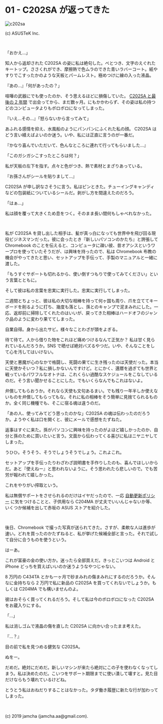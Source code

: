 

# 01 - C202SA が返ってきた

![c202sa](./sf5MeErMAgGNAddq_setting_fff_1_90_end_500.png)

(c) ASUSTeK Inc.

<br>

「おかえ…」

知人から返却された C202SA の姿に私は絶句した。べとつき、文字のえぐれたキートップ。ささくれができ、摩擦熱で色ムラのできた青いラバーコート。紙やすりでこすったかのような天板とパームレスト。極めつけに線の入った液晶。

『あの…』「何があったの？」

喧嘩の武器にでも使ったのか、そう思えるほどに損傷していた。 [C202SA と最後の 2 年間](https://jamcha-aa.github.io/c202sa/) で出会ってから、まだ数ヶ月。にもかかわらず、その姿は私の持つどのコンピュータよりもボロボロになってしまった。

『いえ…その…』「怒らないから言ってみて」

あふれる感情を抑え、水風船のようにパンパンにふくれた私の顔。 C202SA はどう言い繕えばよいのか迷う。いや、私には正直に言うのが一番だ。

『かなり喜んでいただいて、色んなところに連れて行ってもらいました…』

「このガシガシこすったところは何？」

私が天板の左下を指す。点々と色がつき、熱で素材とまざりあっている。

『お孫さんがシールを貼りまして…』

C202SA が申し訳なさそうに言う。私はピンときた。チューイングキャンディなどの包装紙についているシールだ。剥がし方を間違えたのだろう。

「はぁ…」

私は顔を覆って大きくため息をつく。そのまま長い間何もしゃべれなかった。

<br>

私が C202SA を貸し出した相手は、髪が真っ白になっても世界中を飛び回る現役ビジネスマンだった。彼に会ったとき『新しいパソコンのかたち』と誇張して Chromebook のことを伝えると、コンピュータに疎い彼、昔オアシスというワープロを使っていたそうだが、は興味を持ったので、私は Chromebook 布教の機会がやってきたと思い、セットアップを手伝って、手製のマニュアルと一緒に渡した。

「もうすぐサポートも切れるから、使い倒すつもりで使ってみてください」という言葉とともに。

そして彼は私の言葉を忠実に実行した。忠実に実行してしまった。

二週間とちょっと、彼は私の大切な相棒を持って何ヶ国も周り、爪を立ててキーボードを削るように打ち、幾度も落とし、孫とのキャンプで泥まみれにした。一応、返却前に掃除してくれたのはいいが、戻ってきた相棒はハードオフのジャンク品のように変わり果ててしまった。

自業自得。身から出たサビ。様々なことわざが頭をよぎる。

待て待て。人から借りた物をこれほど痛めつけるなんて正気か？ 私は甘く見られているんだろうか。SNS で晒せば絶対バズるやつだ。いや、そんなことをして心を汚してはいけない。

天使と悪魔が心のなかで格闘し、死闘の果てに生き残ったのは天使だった。本当に天使かそいつ？私に損しかないんですけど。とにかく、還暦を過ぎても世界と戦っているパワフルなオトナは、これくらい過酷なスケジュールをこなしているのだ。そう言い聞かせることにした。でもいくらなんでもこれはないよ。

弁償してもらおうか。それなら天使も文句あるまい。でも残り一年半しか使えないものを弁償してもらってもな。それに私の相棒をそう簡単に見捨てられるものか。全く同じ機種でも、そこに宿る魂は違うのだ。

「あの人、使ってみてどう思ったのかな」C202SA の魂は伝わったのだろうか。ようやく私は口を開くと、彼にメールで感想をたずねた。

返事はすぐに来た。孫がパソコンに興味を持ったのがよほど嬉しかったのか、自分と孫のために買いたいと言う。文面から伝わってくる喜びに私はニヤニヤしてしまった。

うひひ。そうそう、そうでしょうそうでしょう。これよこれ。

セットアップを手伝ったりわざわざ説明書を手作りしたのも、喜んでほしいからだ。あと『使えねー』と思われないように。そう思われたら悲しいので。でも苦労が報われて嬉しかった。

これをやりがい搾取という。

私は無償サポートをさせられるのだけはイヤだったので、一応 [自動更新ポリシー](https://support.google.com/chrome/a/answer/6220366?hl=ja) に気をつけることと、子供用なら C204MA が丈夫でいいんじゃないか等、いくつか候補を出して赤坂の ASUS ストアを紹介した。

<br>

後日、Chromebook で撮った写真が送られてきた。さすが、柔軟な人は進歩が速い。どれを買ったのかたずねると、私が挙げた候補全部と言った。それで試して自分に合うものを使うという。

はーあ。

これが富豪の金の使い方か。迷ったら全部買えだ。きっとこいつは Android と iPhone どっちを買えばいいのか迷うようなやつじゃない。

8 万円の C434TA とかも一ヶ月で砂まみれの傷まみれにするのだろうか。そんなに金持ちなら 2 万円で私に新品の C202SA を買ってくれないでしょうか。もしくは C204MA でも構いませんのよ。

彼はおそらく買ってくれるだろう。そして私は今のボロボロになった C202SA をお蔵入りにする。

「…」

私は消しゴムで液晶の傷を直した C202SA に向かい合ったまま考えた。

『…？』

目の前で私を見つめる健気な C202SA。

ぬをー。

だめだ。絶対にだめだ。新しいマシンが来たら絶対にこの子を使わなくなってしまう。私は決めたのだ。こいつをサポート期限までに使い潰して壊すと。見た目だけならもう壊れているけどね。

とうとう私はおねだりすることはなかった。タダ働き履歴に新たな行が加わってしまった。

<br>
<br>
(c) 2019 jamcha (jamcha.aa@gmail.com).

